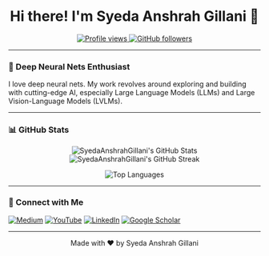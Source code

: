 <h1 align="center">Hi there! I'm Syeda Anshrah Gillani 👋</h1>

<p align="center">
  <a href="https://github.com/SyedaAnshrahGillani">
    <img src="https://komarev.com/ghpvc/?username=SyedaAnshrahGillani&color=blue" alt="Profile views" />
  </a>
  <a href="https://github.com/SyedaAnshrahGillani?tab=followers">
    <img src="https://img.shields.io/github/followers/SyedaAnshrahGillani?style=social" alt="GitHub followers" />
  </a>
</p>

---

### 🧠 Deep Neural Nets Enthusiast

I love deep neural nets. My work revolves around exploring and building with cutting-edge AI, especially Large Language Models (LLMs) and Large Vision-Language Models (LVLMs).

---

### 📊 GitHub Stats

<p align="center">
  <img src="https://github-readme-stats.vercel.app/api?username=SyedaAnshrahGillani&show_icons=true&theme=radical&hide_border=true" alt="SyedaAnshrahGillani's GitHub Stats" />
  <img src="https://github-readme-streak-stats.herokuapp.com/?user=SyedaAnshrahGillani&theme=radical&hide_border=true" alt="SyedaAnshrahGillani's GitHub Streak" />
</p>

<p align="center">
  <img src="https://github-readme-stats.vercel.app/api/top-langs/?username=SyedaAnshrahGillani&layout=compact&theme=radical&hide_border=true" alt="Top Languages" />
</p>

---

### 🤝 Connect with Me

[![Medium](https://img.shields.io/badge/Medium-12100E?style=for-the-badge&logo=medium&logoColor=white)](https://medium.com/@syedaanshrah16)
[![YouTube](https://img.shields.io/badge/YouTube-FF0000?style=for-the-badge&logo=youtube&logoColor=white)](https://www.youtube.com/@SyedaAnshrahGillani)
[![LinkedIn](https://img.shields.io/badge/LinkedIn-0077B5?style=for-the-badge&logo=linkedin&logoColor=white)](https://www.linkedin.com/in/syeda-anshrah-gillani-788204263/)
[![Google Scholar](https://img.shields.io/badge/Google%20Scholar-4285F4?style=for-the-badge&logo=google-scholar&logoColor=white)](https://scholar.google.com/citations?user=OFnkXDQAAAAJ&hl=en)

---

<p align="center">
  Made with ❤️ by Syeda Anshrah Gillani
</p>
